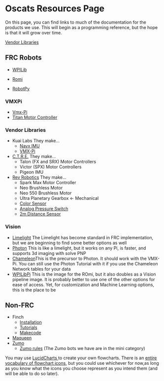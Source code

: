 # Oscats Resources Page

On this page, you can find links to much of the documentation for the products we use. This will begin as a programming reference, but the hope is that it will grow over time.

[Vendor Libraries](#VendorLibraries)
## FRC Robots<a name="FRCRobots"></a>

- [WPILib](https://docs.wpilib.org/en/stable/)
- [Romi](https://docs.wpilib.org/en/stable/docs/romi-robot/index.html)

- [RobotPy](https://robotpy.readthedocs.io/en/stable/)

### VMXPi<a name ="VMX-Pi"></a>

- [Vmx-Pi](https://pdocs.kauailabs.com/vmx-pi/software/vmx-pi-for-frc-2020-robot-programming/vmx-pi-for-frc-documentation/)
- [Titan Motor Controller](https://docs.wsr.studica.com/en/latest/docs/GettingStarted/index.html)

### Vendor Libraries<a name ="VendorLibraries"></a>

- Kuai Labs They make...
  - [Navx IMU](https://pdocs.kauailabs.com/navx-mxp/)
  - [VMX-Pi](https://pdocs.kauailabs.com/vmx-pi/software/vmx-pi-for-frc-2020-robot-programming/vmx-pi-for-frc-documentation/)
- [C.T.R.E.](https://docs.ctre-phoenix.com/en/stable/) They make...
  - Talon (FX and SRX) Motor Controllers
  - Victor (SPX) Motor Controllers
  - Pigeon IMU
- [Rev Robotics](https://docs.revrobotics.com/docs/first-robotics-competition)  They make...
  - Spark Max Motor Controller
  - Neo Brushless Motor
  - Neo 550 Brushless Motor
  - Ultra Planetary Gearbox <- Mechanical
  - [Color Sensor](https://docs.revrobotics.com/color-sensor/application-examples#frc-application)
  - [Analog Pressure Switch](https://www.revrobotics.com/content/docs/REV-11-1107-DS.pdf)
  - [2m Distance Sensor](https://github.com/REVrobotics/2m-Distance-Sensor)

### Vision

- [Limelight](https://docs.limelightvision.io/en/latest/) The Limelight has become standard in FRC implementation, but we are beginning to find some better options as well
- [Photon](https://docs.photonvision.org/en/latest/) This is like a limelight, but it works on any Pi, is faster, and supports 3d imaging with solve PNP
- [Chameleon](https://chameleon-vision.readthedocs.io/en/latest/contents.html)This is the precursor to Photon. It should work with the VMX-Pi. You can still use the Photon Tutorial with it if you use the Chameleon Network tables for your data
- [WPILibPi](https://docs.wpilib.org/en/stable/docs/software/vision-processing/wpilibpi/index.html) This is the image for the ROmi, but it also doubles as a Vision pipeline image. It is probably better to use one of the other options for ease of access. Yet, for customization and Machine Learning options, this is the place to be

## Non-FRC

- Finch
  - [Installation](https://www.birdbraintechnologies.com/finch/java/install/1-1)
  - [Tutorials](https://www.birdbraintechnologies.com/finch/java/program/)
  - [Makecode](https://www.birdbraintechnologies.com/finch/makecode/)
- [Maqueen](https://github.com/MrRSquared/Oscats-Hackathon/blob/main/Robots/Non-FRC/Maqueen/Maqueen_Plus_Getting_Started_Tutorial_MakeCode-master)
- [Zumo](https://github.com/MrRSquared/Oscats-Hackathon/tree/main/Robots/Non-FRC/Zumo)
  - [Zumo rules](http://robogames.net/rules/all-sumo.php) (The Zumo bots we have are in the mini category)

You may use <a href = "https://lucidchart.com"> LucidCharts </a> to create your own flowcharts. There is an <a href = "https://www.gliffy.com/blog/guide-to-flowchart-symbols"> entire vocabulary of flowchart icons</a>, but you could use whichever for now,as long as you know what the icons you choose represent as you intend them (and will be able to do so later).
